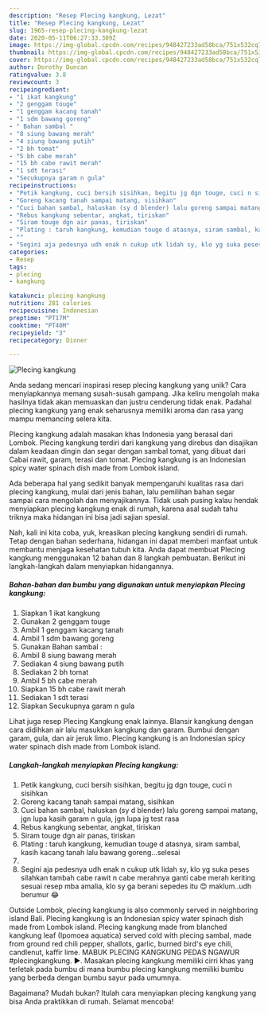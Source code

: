 ```yaml
---
description: "Resep Plecing kangkung, Lezat"
title: "Resep Plecing kangkung, Lezat"
slug: 1965-resep-plecing-kangkung-lezat
date: 2020-05-11T06:27:33.309Z
image: https://img-global.cpcdn.com/recipes/948427233ad58bca/751x532cq70/plecing-kangkung-foto-resep-utama.jpg
thumbnail: https://img-global.cpcdn.com/recipes/948427233ad58bca/751x532cq70/plecing-kangkung-foto-resep-utama.jpg
cover: https://img-global.cpcdn.com/recipes/948427233ad58bca/751x532cq70/plecing-kangkung-foto-resep-utama.jpg
author: Dorothy Duncan
ratingvalue: 3.8
reviewcount: 3
recipeingredient:
- "1 ikat kangkung"
- "2 genggam touge"
- "1 genggam kacang tanah"
- "1 sdm bawang goreng"
- " Bahan sambal "
- "8 siung bawang merah"
- "4 siung bawang putih"
- "2 bh tomat"
- "5 bh cabe merah"
- "15 bh cabe rawit merah"
- "1 sdt terasi"
- "Secukupnya garam n gula"
recipeinstructions:
- "Petik kangkung, cuci bersih sisihkan, begitu jg dgn touge, cuci n sisihkan"
- "Goreng kacang tanah sampai matang, sisihkan"
- "Cuci bahan sambal, haluskan (sy d blender) lalu goreng sampai matang, jgn lupa kasih garam n gula, jgn lupa jg test rasa"
- "Rebus kangkung sebentar, angkat, tiriskan"
- "Siram touge dgn air panas, tiriskan"
- "Plating : taruh kangkung, kemudian touge d atasnya, siram sambal, kasih kacang tanah lalu bawang goreng...selesai"
- ""
- "Segini aja pedesnya udh enak n cukup utk lidah sy, klo yg suka peses silahkan tambah cabe rawit n cabe merahnya ganti cabe merah keriting sesuai resep mba amalia, klo sy ga berani sepedes itu 😊 maklum..udh berumur 😂"
categories:
- Resep
tags:
- plecing
- kangkung

katakunci: plecing kangkung 
nutrition: 281 calories
recipecuisine: Indonesian
preptime: "PT17M"
cooktime: "PT40M"
recipeyield: "3"
recipecategory: Dinner

---
```



![Plecing kangkung](https://img-global.cpcdn.com/recipes/948427233ad58bca/751x532cq70/plecing-kangkung-foto-resep-utama.jpg)

Anda sedang mencari inspirasi resep plecing kangkung yang unik? Cara menyiapkannya memang susah-susah gampang. Jika keliru mengolah maka hasilnya tidak akan memuaskan dan justru cenderung tidak enak. Padahal plecing kangkung yang enak seharusnya memiliki aroma dan rasa yang mampu memancing selera kita.

Plecing kangkung adalah masakan khas Indonesia yang berasal dari Lombok. Plecing kangkung terdiri dari kangkung yang direbus dan disajikan dalam keadaan dingin dan segar dengan sambal tomat, yang dibuat dari Cabai rawit, garam, terasi dan tomat. Plecing kangkung is an Indonesian spicy water spinach dish made from Lombok island.

Ada beberapa hal yang sedikit banyak mempengaruhi kualitas rasa dari plecing kangkung, mulai dari jenis bahan, lalu pemilihan bahan segar sampai cara mengolah dan menyajikannya. Tidak usah pusing kalau hendak menyiapkan plecing kangkung enak di rumah, karena asal sudah tahu triknya maka hidangan ini bisa jadi sajian spesial.


Nah, kali ini kita coba, yuk, kreasikan plecing kangkung sendiri di rumah. Tetap dengan bahan sederhana, hidangan ini dapat memberi manfaat untuk membantu menjaga kesehatan tubuh kita. Anda dapat membuat Plecing kangkung menggunakan 12 bahan dan 8 langkah pembuatan. Berikut ini langkah-langkah dalam menyiapkan hidangannya.

<!--inarticleads1-->

##### Bahan-bahan dan bumbu yang digunakan untuk menyiapkan Plecing kangkung:

1. Siapkan 1 ikat kangkung
1. Gunakan 2 genggam touge
1. Ambil 1 genggam kacang tanah
1. Ambil 1 sdm bawang goreng
1. Gunakan  Bahan sambal :
1. Ambil 8 siung bawang merah
1. Sediakan 4 siung bawang putih
1. Sediakan 2 bh tomat
1. Ambil 5 bh cabe merah
1. Siapkan 15 bh cabe rawit merah
1. Sediakan 1 sdt terasi
1. Siapkan Secukupnya garam n gula


Lihat juga resep Plecing Kangkung enak lainnya. Blansir kangkung dengan cara didihkan air lalu masukkan kangkung dan garam. Bumbui dengan garam, gula, dan air jeruk limo. Plecing kangkung is an Indonesian spicy water spinach dish made from Lombok island. 

<!--inarticleads2-->

##### Langkah-langkah menyiapkan Plecing kangkung:

1. Petik kangkung, cuci bersih sisihkan, begitu jg dgn touge, cuci n sisihkan
1. Goreng kacang tanah sampai matang, sisihkan
1. Cuci bahan sambal, haluskan (sy d blender) lalu goreng sampai matang, jgn lupa kasih garam n gula, jgn lupa jg test rasa
1. Rebus kangkung sebentar, angkat, tiriskan
1. Siram touge dgn air panas, tiriskan
1. Plating : taruh kangkung, kemudian touge d atasnya, siram sambal, kasih kacang tanah lalu bawang goreng...selesai
1. 
1. Segini aja pedesnya udh enak n cukup utk lidah sy, klo yg suka peses silahkan tambah cabe rawit n cabe merahnya ganti cabe merah keriting sesuai resep mba amalia, klo sy ga berani sepedes itu 😊 maklum..udh berumur 😂


Outside Lombok, plecing kangkung is also commonly served in neighboring island Bali. Plecing kangkung is an Indonesian spicy water spinach dish made from Lombok island. Plecing kangkung made from blanched kangkung leaf (Ipomoea aquatica) served cold with plecing sambal, made from ground red chili pepper, shallots, garlic, burned bird&#39;s eye chili, candlenut, kaffir lime. MABUK PLECING KANGKUNG PEDAS NGAWUR #plecingkangkung. ►. Masakan plecing kangkung memiliki cirri khas yang terletak pada bumbu di mana bumbu plecing kangkung memiliki bumbu yang berbeda dengan bumbu sayur pada umumnya. 

Bagaimana? Mudah bukan? Itulah cara menyiapkan plecing kangkung yang bisa Anda praktikkan di rumah. Selamat mencoba!

